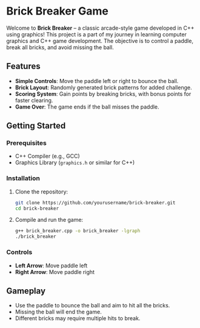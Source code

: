 # Brick Breaker Game

Welcome to **Brick Breaker** – a classic arcade-style game developed in C++ using graphics! This project is a part of my journey in learning computer graphics and C++ game development. The objective is to control a paddle, break all bricks, and avoid missing the ball.

## Features

- **Simple Controls**: Move the paddle left or right to bounce the ball.
- **Brick Layout**: Randomly generated brick patterns for added challenge.
- **Scoring System**: Gain points by breaking bricks, with bonus points for faster clearing.
- **Game Over**: The game ends if the ball misses the paddle.

## Getting Started

### Prerequisites

- C++ Compiler (e.g., GCC)
- Graphics Library (`graphics.h` or similar for C++)

### Installation

1. Clone the repository:
   ```bash
   git clone https://github.com/yourusername/brick-breaker.git
   cd brick-breaker
   ```

2. Compile and run the game:
   ```bash
   g++ brick_breaker.cpp -o brick_breaker -lgraph
   ./brick_breaker
   ```

### Controls

- **Left Arrow**: Move paddle left
- **Right Arrow**: Move paddle right

## Gameplay

- Use the paddle to bounce the ball and aim to hit all the bricks.
- Missing the ball will end the game.
- Different bricks may require multiple hits to break.

